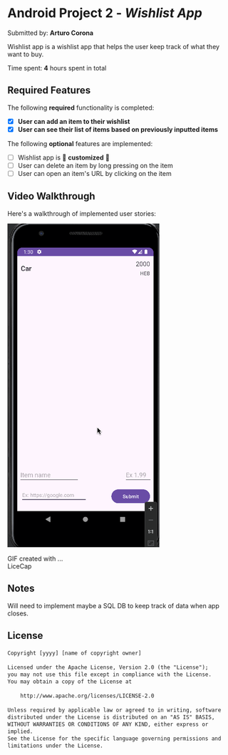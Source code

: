 # Android Project 2 - *Wishlist App*

Submitted by: **Arturo Corona**

 Wishlist app is a wishlist app that helps the user keep track of what they want to buy.

Time spent: **4** hours spent in total

## Required Features

The following **required** functionality is completed:

- [X] **User can add an item to their wishlist**
- [X] **User can see their list of items based on previously inputted items**

The following **optional** features are implemented:

- [ ] Wishlist app is 🎨 **customized** 🎨
- [ ] User can delete an item by long pressing on the item
- [ ] User can open an item's URL by clicking on the item

## Video Walkthrough

Here's a walkthrough of implemented user stories:

<img src='https://github.com/arty-aj/CodepathAndroidSpring2024/blob/Wishlist/WishlistActivity.gif' title='Video Walkthrough' width='' alt='Video Walkthrough' />

<!-- Replace this with whatever GIF tool you used! -->
GIF created with ...  
LiceCap

## Notes

Will need to implement maybe a SQL DB to keep track of data when app closes.

## License

    Copyright [yyyy] [name of copyright owner]

    Licensed under the Apache License, Version 2.0 (the "License");
    you may not use this file except in compliance with the License.
    You may obtain a copy of the License at

        http://www.apache.org/licenses/LICENSE-2.0

    Unless required by applicable law or agreed to in writing, software
    distributed under the License is distributed on an "AS IS" BASIS,
    WITHOUT WARRANTIES OR CONDITIONS OF ANY KIND, either express or implied.
    See the License for the specific language governing permissions and
    limitations under the License.
